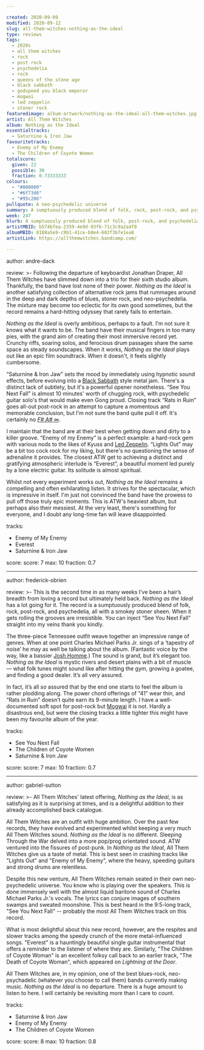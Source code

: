 ```yaml
---

created: 2020-09-09
modified: 2020-09-12
slug: all-them-witches-nothing-as-the-ideal
type: reviews
tags:
  - 2020s
  - all them witches
  - rock
  - post rock
  - psychedelia
  - rock
  - queens of the stone age
  - black sabbath
  - godspeed you black emperor
  - mogwai
  - led zeppelin
  - stoner rock
featuredimage: album-artwork/nothing-as-the-ideal-all-them-witches.jpg
artist: All Them Witches
album: Nothing as the Ideal
essentialtracks:
  - Saturnine & Iron Jaw 
favouritetracks:
  - Enemy of My Enemy
  - The Children of Coyote Women
totalscore:
  given: 22
  possible: 30
  fraction: 0.73333333
colours:
  - "#000000"
  - "#6f73d6"
  - "#95c286"
pullquote: A neo-psychedelic universe
summary: A sumptuously produced blend of folk, rock, post-rock, and psychedelia, all with a smokey stoner sheen. When it gets rolling the grooves are irresistible.
week: 247
blurb: A sumptuously produced blend of folk, post-rock, and psychedelia, all with a smokey stoner sheen. When it gets rolling the grooves are irresistible.
artistMBID: b574bfea-2359-4e9d-93f6-71c3c9a2a4f0
albumMBID: 8188a5e9-c9b1-41ce-b8e4-602f3b7e1ea8
artistLink: https://allthemwitches.bandcamp.com/

---
```


author: andre-dack

review: >-
  Following the departure of keyboardist Jonathan Draper, All Them Witches have slimmed down into a trio for their sixth studio album. Thankfully, the band have lost none of their power. *Nothing as the Ideal* is another satisfying collection of alternative rock jams that rummages around in the deep and dark depths of blues, stoner rock, and neo-psychedelia. The mixture may become too eclectic for its own good sometimes, but the record remains a hard-hitting odyssey that rarely fails to entertain.

  *Nothing as the Ideal* is overly ambitious, perhaps to a fault. I'm not sure it knows what it wants to be. The band have their musical fingers in too many pies, with the grand aim of creating their most immersive record yet. Crunchy riffs, soaring solos, and ferocious drum passages share the same space as steady soundscapes. When it works, *Nothing as the Ideal* plays out like an epic film soundtrack. When it doesn't, it feels slightly cumbersome.

  “Saturnine & Iron Jaw” sets the mood by immediately using hypnotic sound effects, before evolving into a [Black Sabbath](/reviews/black-sabbath-paranoid/) style metal jam. There's a distinct lack of subtlety, but it's a powerful opener nonetheless. “See You Next Fall” is almost 10 minutes' worth of chugging rock, with psychedelic guitar solo's that would make even Gong proud. Closing track “Rats in Ruin” goes all-out post-rock in an attempt to capture a momentous and memorable conclusion, but I'm not sure the band quite pull it off. It's certainly no [*F# A# ∞*](/reviews/godspeed-you-black-emperor-f-sharp-a-sharp-infinity/).

  I maintain that the band are at their best when getting down and dirty to a killer groove. “Enemy of my Enemy” is a perfect example: a hard-rock gem with various nods to the likes of Kyuss and [Led Zeppelin](/reviews/led-zeppelin-led-zeppelin/). “Lights Out” may be a bit too cock rock for my liking, but there's no questioning the sense of adrenaline it provides. The closest ATW get to achieving a distinct and gratifying atmospheric interlude is “Everest”, a beautiful moment led purely by a lone electric guitar. Its solitude is almost spiritual.

  Whilst not every experiment works out, *Nothing as the Ideal* remains a compelling and often exhilarating listen. It strives for the spectacular, which is impressive in itself. I'm just not convinced the band have the prowess to pull off those truly epic moments. This is ATW's heaviest album, but perhaps also their messiest. At the very least, there's something for everyone, and I doubt any long-time fan will leave disappointed.

tracks:
  - Enemy of My Enemy
  - Everest
  - Saturnine & Iron Jaw

score:
  score: 7
  max: 10
  fraction: 0.7

---

author: frederick-obrien

review: >-
  This is the second time in as many weeks I’ve been a hair’s breadth from loving a record but ultimately held back. *Nothing as the Ideal* has a lot going for it. The record is a sumptuously produced blend of folk, rock, post-rock, and psychedelia, all with a smokey stoner sheen. When it gets rolling the grooves are irresistible. You can inject “See You Next Fall” straight into my veins thank you kindly.

  The three-piece Tennessee outfit weave together an impressive range of genres. When at one point Charles Michael Parks Jr. sings of a ‘tapestry of noise’ he may as well be talking about the album. (Fantastic voice by the way, like a bassier [Josh Homme](/reviews/queens-of-the-stone-age-queens-of-the-stone-age/).) The sound is grand, but it’s elegant too. *Nothing as the Ideal* is mystic rivers and desert plains with a bit of muscle — what folk tunes might sound like after hitting the gym, growing a goatee, and finding a good dealer. It’s all very assured.

  In fact, it’s all *so* assured that by the end one starts to feel the album is rather plodding along. The power chord offerings of “41” wear thin, and “Rats in Ruin” doesn’t quite earn its 9-minute length. I have a well-documented soft spot for post-rock but [Mogwai](/reviews/mogwai-every-countrys-sun/) it is not. Hardly a disastrous end, but were the closing tracks a little tighter this might have been my favourite album of the year.

tracks:
  - See You Next Fall
  - The Children of Coyote Women
  - Saturnine & Iron Jaw

score:
  score: 7
  max: 10
  fraction: 0.7

---

author: gabriel-sutton

review: >-
  All Them Witches' latest offering, *Nothing as the Ideal*, is as satisfying as it is surprising at times, and is a delightful addition to their already accomplished back catalogue.

  All Them Witches are an outfit with huge ambition. Over the past few records, they have evolved and experimented whilst keeping a very much All Them Witches sound. *Nothing as the Ideal* is no different. Sleeping Through the War delved into a more pop/prog orientated sound. ATW ventured into the fissures of post-punk. In *Nothing as the Ideal*, All Them Witches give us a taste of metal. This is best seen in crashing tracks like "Lights Out" and "Enemy of My Enemy", where the heavy, speeding guitars and strong drums are relentless.

  Despite this new venture, All Them Witches remain seated in their own neo-psychedelic universe. You know who is playing over the speakers. This is done immensely well with the almost liquid baritone sound of Charles Michael Parks Jr.'s vocals. The lyrics can conjure images of southern swamps and sweated moonshine. This is best heard in the 9:5-long track, "See You Next Fall" -- probably the most All Them Witches track on this record.

  What is most delightful about this new record, however, are the respites and slower tracks among the speedy crunch of the more metal-influenced songs. "Everest" is a hauntingly beautiful single guitar instrumental that offers a reminder to the listener of where they are. Similarly, "The Children of Coyote Woman" is an excellent folksy call back to an earlier track, "The Death of Coyote Woman", which appeared on *Lightning at the Door*.

  All Them Witches are, in my opinion, one of the best blues-rock, neo-psychadelic (whatever you choose to call them) bands currently making music. *Nothing as the Ideal* is no departure. There is a huge amount to listen to here. I will certainly be revisiting more than I care to count.

tracks:
  - Saturnine & Iron Jaw
  - Enemy of My Enemy
  - The Children of Coyote Women

score:
  score: 8
  max: 10
  fraction: 0.8